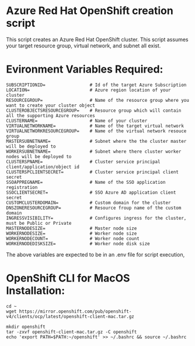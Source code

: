 # Azure Red Hat OpenShift creation script

This script creates an Azure Red Hat OpenShift cluster. This script assumes your target resource group, virtual network, and subnet all exist.

# Evironment Variables Required:

```
SUBSCRIPTIONID=                 # Id of the target Azure Subscription
LOCATION=                       # Azure region location of your cluster
RESOURCEGROUP=                  # Name of the resource group where you want to create your cluster object
CLUSTEROBJECTSRESOURCEGROUP=    # Resource group which will contain all the supporting Azure resources
CLUSTERNAME=                    # Name of your cluster
VIRTUALNETWORKNAME=             # Name of the target virtual network
VIRTUALNETWORKRESOURCEGROUP=    # Name of the virtual network resouce group
MASTERSUBNETNAME=               # Subnet where the the cluster master will be deployed to
WORKERSUBNETNAME=               # Subnet where there cluster worker nodes will be deployed to
CLUSTERSPNAME=                  # Cluster service principal client/application/object id
CLUSTERSPCLIENTSECRET=          # Cluster service principal client secret
SSOAPPREGNAME=                  # Name of the SSO application registration
SSOCLIENTSECRET=                # SSO Azure AD application client secret
CUSTOMCLUSTERDOMAIN=            # Custom domain for the cluster
DNSZONERESOURCEGROUP=           # Resource froup name of the custom domain
INGRESSVISIBILITY=              # Configures ingress for the cluster, must be Public or Private
MASTERNODESIZE=                 # Master node size
WORKERNODESIZE=                 # Worker node size
WORKERNODECOUNT=                # Worker node count
WORKERNODEDISKSIZE=             # Worker node disk size
```

The above variables are expected to be in an .env file for script execution,

# OpenShift CLI for MacOS Installation:

```
cd ~
wget https://mirror.openshift.com/pub/openshift-v4/clients/ocp/latest/openshift-client-mac.tar.gz

mkdir openshift
tar -zxvf openshift-client-mac.tar.gz -C openshift
echo 'export PATH=$PATH:~/openshift' >> ~/.bashrc && source ~/.bashrc
```
